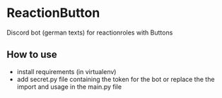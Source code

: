 # ReactionButton

Discord bot (german texts) for reactionroles with Buttons

## How to use

* install requirements (in virtualenv)
* add secret.py file containing the token for the bot or replace the the import and usage in the main.py file


